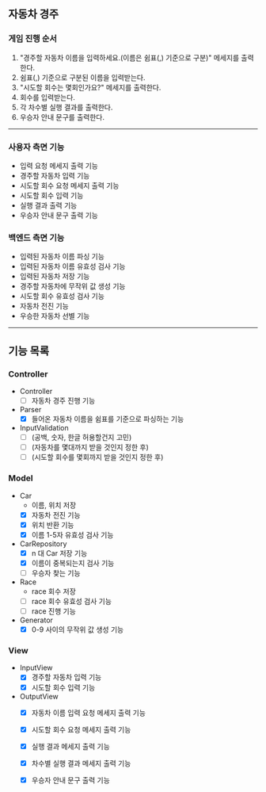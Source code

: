 ## 자동차 경주

### 게임 진행 순서

1. "경주할 자동차 이름을 입력하세요.(이름은 쉼표(,) 기준으로 구분)" 메세지를 출력한다.
2. 쉼표(,) 기준으로 구분된 이름을 입력받는다.
3. "시도할 회수는 몇회인가요?" 메세지를 출력한다.
4. 회수를 입력받는다.
5. 각 차수별 실행 결과를 출력한다.
6. 우승자 안내 문구를 출력한다.

---
### 사용자 측면 기능

- 입력 요청 메세지 출력 기능
- 경주할 자동차 입력 기능
- 시도할 회수 요청 메세지 출력 기능
- 시도할 회수 입력 기능
- 실행 결과 출력 기능
- 우승자 안내 문구 출력 기능

### 백엔드 측면 기능

- 입력된 자동차 이름 파싱 기능
- 입력된 자동차 이름 유효성 검사 기능
- 입력된 자동차 저장 기능
- 경주할 자동차에 무작위 값 생성 기능
- 시도할 회수 유효성 검사 기능
- 자동차 전진 기능
- 우승한 자동차 선별 기능

---

## 기능 목록

### Controller

- Controller
  - [ ] 자동차 경주 진행 기능
- Parser
  - [x] 들어온 자동차 이름을 쉼표를 기준으로 파싱하는 기능
- InputValidation
  - [ ] (공백, 숫자, 한글 허용할건지 고민)
  - [ ] (자동차를 몇대까지 받을 것인지 정한 후)
  - [ ] (시도할 회수를 몇회까지 받을 것인지 정한 후)

### Model

- Car
  - 이름, 위치 저장
  - [x] 자동차 전진 기능
  - [x] 위치 반환 기능
  - [x] 이름 1-5자 유효성 검사 기능
- CarRepository
  - [x] n 대 Car 저장 기능
  - [x] 이름이 중복되는지 검사 기능
  - [ ] 우승자 찾는 기능
- Race
  - race 회수 저장
  - [ ] race 회수 유효성 검사 기능
  - [ ] race 진행 기능
- Generator
  - [x] 0-9 사이의 무작위 값 생성 기능

### View

- InputView
  - [x] 경주할 자동차 입력 기능
  - [x] 시도할 회수 입력 기능
- OutputView
  - [x] 자동차 이름 입력 요청 메세지 출력 기능
  - [x] 시도할 회수 요청 메세지 출력 기능
  - [x] 실행 결과 메세지 출력 기능
  - [x] 차수별 실행 결과 메세지 출력 기능
  - [x] 우승자 안내 문구 출력 기능



